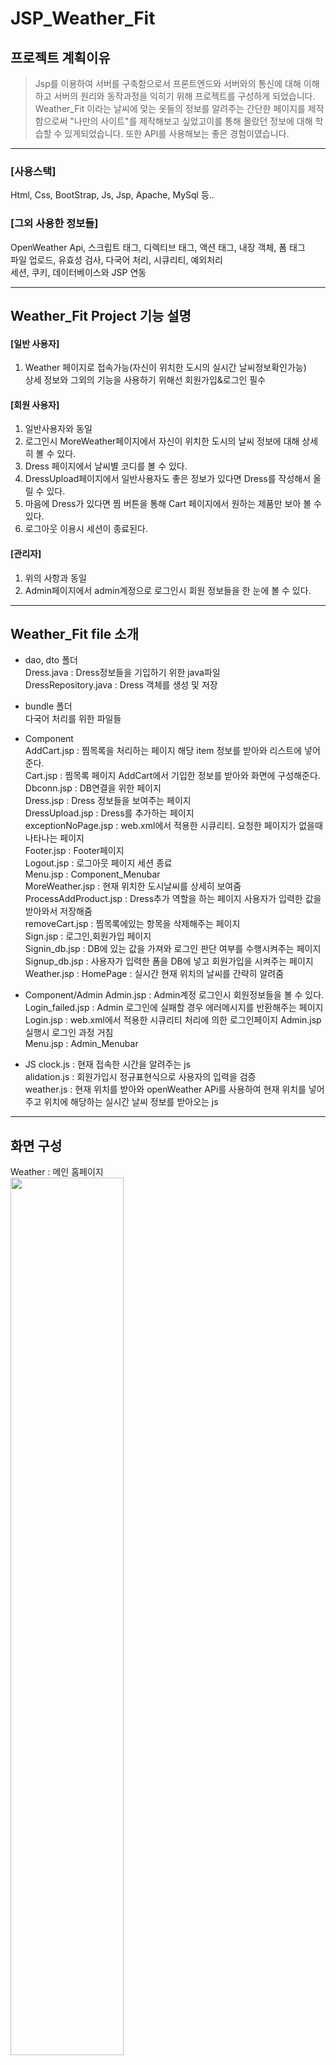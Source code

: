 # JSP_Weather_Fit

## 프로젝트 계획이유
> Jsp를 이용하여 서버를 구축함으로서 프론트엔드와 서버와의 통신에 대해 이해하고 서버의 원리와 동작과정을 익히기 위해 프로젝트를 구성하게 되었습니다. Weather_Fit 이라는 날씨에 맞는 옷들의 정보를 알려주는 간단한 페이지를 제작함으로써 "나만의 사이트"를 제작해보고 싶었고이를 통해 몰랐던 정보에 대해 학습할 수 있게되었습니다. 또한 API를 사용해보는 좋은 경험이였습니다.
---------------------------------------

### [사용스택]

  Html, Css, BootStrap, Js, Jsp, Apache, MySql 등..
  
### [그외 사용한 정보들]
  OpenWeather Api, 스크립트 태그, 디렉티브 태그, 액션 태그, 내장 객체, 폼 태그<br/>
  파일 업로드, 유효성 검사, 다국어 처리, 시큐리티, 예외처리<br/>
  세션, 쿠키, 데이터베이스와 JSP 연동
  
 --------------------
 
 ## Weather_Fit Project 기능 설명

#### [일반 사용자]
1. Weather 페이지로 접속가능(자신이 위치한 도시의 실시간 날씨정보확인가능)<br/>
상세 정보와 그외의 기능을 사용하기 위해선 회원가입&로그인 필수 

#### [회원 사용자]
1. 일반사용자와 동일
2. 로그인시 MoreWeather페이지에서 자신이 위치한 도시의 날씨 정보에 대해 상세히 볼 수 있다.
3. Dress 페이지에서 날씨별 코디를 볼 수 있다.
4. DressUpload페이지에서 일반사용자도 좋은 정보가 있다면 Dress를 작성해서 올릴 수 있다.
5. 마음에 Dress가 있다면 찜 버튼을 통해 Cart 페이지에서 원하는 제품만 보아 볼 수 있다.
6. 로그아웃 이용시 세션이 종료된다.

#### [관리자]
1. 위의 사항과 동일
2. Admin페이지에서 admin계정으로 로그인시 회원 정보들을 한 눈에 볼 수 있다.

 --------------------
 
 ## Weather_Fit file 소개
 * dao, dto 폴더<br/>
 Dress.java : Dress정보들을 기입하기 위한 java파일 <br/>
 DressRepository.java : Dress 객체를 생성 및 저장 <br/>
 
 * bundle 폴더<br/>
   다국어 처리를 위한 파일들
  
 * Component<br/>
  AddCart.jsp :  찜목록을 처리하는 페이지 해당 item 정보를 받아와 리스트에 넣어준다.   <br/>
  Cart.jsp : 찜목록 페이지  AddCart에서 기입한 정보를 받아와 화면에 구성해준다.   <br/>
  Dbconn.jsp : DB연결을 위한 페이지 <br/>
  Dress.jsp :  Dress 정보들을 보여주는 페이지  <br/>
  DressUpload.jsp :  Dress를 추가하는 페이지  <br/>
  exceptionNoPage.jsp :  web.xml에서 적용한  시큐리티. 요청한 페이지가 없을때 나타나는 페이지 <br/>
  Footer.jsp :  Footer페이지  <br/>
  Logout.jsp :  로그아웃 페이지 세션 종료  <br/>
  Menu.jsp :  Component_Menubar  <br/>
  MoreWeather.jsp :  현재 위치한 도시날씨를 상세히 보여줌  <br/>
  ProcessAddProduct.jsp :  Dress추가 역할을 하는 페이지 사용자가 입력한 값을 받아와서 저장해줌  <br/>
  removeCart.jsp :  찜목록에있는 항목을 삭제해주는 페이지  <br/>
  Sign.jsp :  로그인,회원가입 페이지  <br/>
  Signin_db.jsp :  DB에 있는 값을 가져와 로그인 판단 여부를 수행시켜주는 페이지  <br/>
  Signup_db.jsp :  사용자가 입력한 폼을 DB에 넣고 회원가입을 시켜주는 페이지  <br/>
  Weather.jsp :  HomePage : 실시간 현재 위치의 날씨를 간략히 알려줌   <br/>
 
 * Component/Admin
  Admin.jsp :  Admin계정 로그인시 회원정보들을 볼 수 있다.  <br/>
  Login_failed.jsp :  Admin 로그인에 실패할 경우 에러메시지를 반환해주는 페이지  <br/>
  Login.jsp :  web.xml에서 적용한 시큐리티 처리에 의한 로그인페이지  Admin.jsp실행시 로그인 과정 거침  <br/>
  Menu.jsp : Admin_Menubar <br/>
  
 * JS
  clock.js : 현재 접속한 시간을 알려주는 js  <br/>
  alidation.js : 회원가입시 정규표현식으로 사용자의 입력을 검증 <br/>
  weather.js : 현재 위치를 받아와 openWeather APi를 사용하여 현재 위치를 넣어주고 위치에 해당하는 실시간 날씨 정보를 받아오는 js <br/>
  
 --------------------
 
 ## 화면 구성
 <div>
    <p>Weather : 메인 홈페이지</br>
    <img width="60%" height="60%" src="https://user-images.githubusercontent.com/52727782/100700933-fec65100-33e1-11eb-987b-57006f0905fa.PNG">
 </div>
 <div>
    <p>SignUp : 회원가입</br>
    <img width="60%" height="50%" src="https://user-images.githubusercontent.com/52727782/100701772-9f694080-33e3-11eb-8603-155b5552118a.PNG">
 </div> 
  <div>
    <p>SignIp : 로그인</br>
    <img width="60%" height="50%" src="https://user-images.githubusercontent.com/52727782/100701775-a09a6d80-33e3-11eb-9e10-357915e7db11.PNG">
 </div>
  <div>
    <p>MoreWeather : 날씨 상세보기</br>
    <img width="60%" height="60%" src="https://user-images.githubusercontent.com/52727782/100701175-6ed4d700-33e2-11eb-9d98-203adb48b709.PNG">
 </div>
 <div>
    <p>Dress : 코디 정보</br>
    <img width="60%" height="60%" src="https://user-images.githubusercontent.com/52727782/100701351-d2f79b00-33e2-11eb-9667-c5941858d3cf.PNG">
    <img width="60%" height="60%" src="https://user-images.githubusercontent.com/52727782/100701405-fcb0c200-33e2-11eb-8243-c43589b4e5cb.PNG">
 </div>
 <div>
    <p>Upload : 코디 정보 올리기</br>
    <img width="60%" height="60%" src="https://user-images.githubusercontent.com/52727782/100701589-4bf6f280-33e3-11eb-98e4-4afaae674ada.PNG">
 </div> 
 <div>
    <p> Cart : 찜 목록</br>
    <img width="60%" height="60%" src="https://user-images.githubusercontent.com/52727782/100701685-7a74cd80-33e3-11eb-9cf9-8335850bcb46.PNG">
 </div> 
 <div>
    <p> Admin_Login : Admin 로그인페이지</br>
    <img width="60%" height="60%" src="https://user-images.githubusercontent.com/52727782/100701841-c45db380-33e3-11eb-99fd-10ba1d1fabb6.PNG">
 </div> 
 <div>
    <p> Admin : Admin페이지</br>
    <img width="60%" height="60%" src="https://user-images.githubusercontent.com/52727782/100705388-74ceb600-33ea-11eb-840d-d7f6d91bd1b3.PNG">
 </div>  
 
